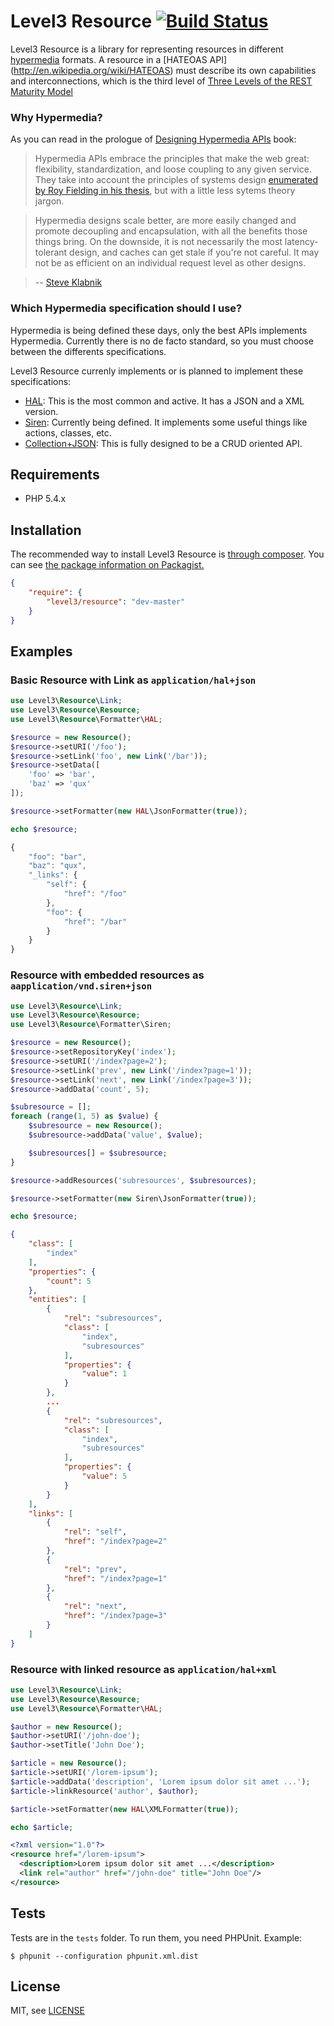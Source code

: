 Level3 Resource [![Build Status](https://travis-ci.org/level3php/resource.png?branch=master)](https://travis-ci.org/level3php/resource)
==============================

Level3 Resource is a library for representing resources in different [hypermedia](http://en.wikipedia.org/wiki/Hypermedia) 
formats. A resource in a [HATEOAS API] (http://en.wikipedia.org/wiki/HATEOAS) must describe its own capabilities 
and interconnections, which is the third level of [Three Levels of the REST Maturity Model](http://www.infoq.com/news/2010/03/RESTLevels)

### Why Hypermedia?

As you can read in the prologue of [Designing Hypermedia APIs](http://www.designinghypermediaapis.com/) book:

>Hypermedia APIs embrace the principles that make the web great: flexibility, standardization, and loose coupling 
to any given service. They take into account the principles of systems design [enumerated by Roy Fielding in his thesis](http://www.ics.uci.edu/~fielding/pubs/dissertation/top.htm), 
but with a little less sytems theory jargon.

>Hypermedia designs scale better, are more easily changed and promote decoupling and encapsulation, with all the 
benefits those things bring. On the downside, it is not necessarily the most latency-tolerant design, and caches 
can get stale if you're not careful. It may not be as efficient on an individual request level as other designs.

>-- [Steve Klabnik](http://www.steveklabnik.com/)

### Which Hypermedia specification should I use?

Hypermedia is being defined these days, only the best APIs implements Hypermedia. Currently there is no de 
facto standard, so you must choose between the differents specifications.

Level3 Resource currenly implements or is planned to implement these specifications:
* [HAL](http://stateless.co/hal_specification.html): This is the most common and active. It has a JSON and a XML version.
* [Siren](https://github.com/kevinswiber/siren): Currently being defined. It implements some useful things like actions, classes, etc.
* [Collection+JSON](http://amundsen.com/media-types/collection/): This is fully designed to be a CRUD oriented API. 


Requirements
------------

* PHP 5.4.x

Installation
------------

The recommended way to install Level3 Resource is [through composer](http://getcomposer.org).
You can see [the package information on Packagist.](https://packagist.org/packages/level3/resource)

```JSON
{
    "require": {
        "level3/resource": "dev-master"
    }
}
```


Examples
--------

### Basic Resource with Link as ```application/hal+json```

```php
use Level3\Resource\Link;
use Level3\Resource\Resource;
use Level3\Resource\Formatter\HAL;

$resource = new Resource();
$resource->setURI('/foo');
$resource->setLink('foo', new Link('/bar'));
$resource->setData([
    'foo' => 'bar',
    'baz' => 'qux'
]);

$resource->setFormatter(new HAL\JsonFormatter(true));

echo $resource;
```

```js
{
    "foo": "bar",
    "baz": "qux",
    "_links": {
        "self": {
            "href": "/foo"
        },
        "foo": {
            "href": "/bar"
        }
    }
}
```

### Resource with embedded resources as ```aapplication/vnd.siren+json```

```php
use Level3\Resource\Link;
use Level3\Resource\Resource;
use Level3\Resource\Formatter\Siren;

$resource = new Resource();
$resource->setRepositoryKey('index');
$resource->setURI('/index?page=2');
$resource->setLink('prev', new Link('/index?page=1'));
$resource->setLink('next', new Link('/index?page=3'));
$resource->addData('count', 5);

$subresource = [];
foreach (range(1, 5) as $value) {
    $subresource = new Resource();
    $subresource->addData('value', $value);

    $subresources[] = $subresource;
}

$resource->addResources('subresources', $subresources);

$resource->setFormatter(new Siren\JsonFormatter(true));

echo $resource;
```

```json
{
    "class": [
        "index"
    ],
    "properties": {
        "count": 5
    },
    "entities": [
        {
            "rel": "subresources",
            "class": [
                "index",
                "subresources"
            ],
            "properties": {
                "value": 1
            }
        },
        ...
        {
            "rel": "subresources",
            "class": [
                "index",
                "subresources"
            ],
            "properties": {
                "value": 5
            }
        }
    ],
    "links": [
        {
            "rel": "self",
            "href": "/index?page=2"
        },
        {
            "rel": "prev",
            "href": "/index?page=1"
        },
        {
            "rel": "next",
            "href": "/index?page=3"
        }
    ]
}
```

### Resource with linked resource as ```application/hal+xml```

```php
use Level3\Resource\Link;
use Level3\Resource\Resource;
use Level3\Resource\Formatter\HAL;

$author = new Resource();
$author->setURI('/john-doe');
$author->setTitle('John Doe');

$article = new Resource();
$article->setURI('/lorem-ipsum');
$article->addData('description', 'Lorem ipsum dolor sit amet ...');
$article->linkResource('author', $author);

$article->setFormatter(new HAL\XMLFormatter(true));

echo $article;
```

```xml
<?xml version="1.0"?>
<resource href="/lorem-ipsum">
  <description>Lorem ipsum dolor sit amet ...</description>
  <link rel="author" href="/john-doe" title="John Doe"/>
</resource>
```

Tests
-----

Tests are in the `tests` folder.
To run them, you need PHPUnit.
Example:

    $ phpunit --configuration phpunit.xml.dist


License
-------

MIT, see [LICENSE](LICENSE)
